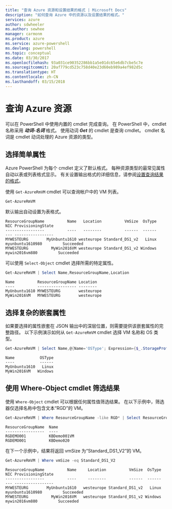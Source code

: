 ```yaml
---
title: "查询 Azure 资源和设置结果的格式 | Microsoft Docs"
description: "如何查询 Azure 中的资源以及设置结果的格式。"
services: azure
author: sdwheeler
ms.author: sewhee
manager: carmonm
ms.product: azure
ms.service: azure-powershell
ms.devlang: powershell
ms.topic: conceptual
ms.date: 03/30/2017
ms.openlocfilehash: 93a031ce90352286bb1a5e01dc65e6db7cbe5c7e
ms.sourcegitcommit: 20af779cd523c758d40e23d60eb989a4ef982d5c
ms.translationtype: HT
ms.contentlocale: zh-CN
ms.lasthandoff: 03/15/2018
---
```

# <a name="querying-for-azure-resources"></a>查询 Azure 资源

可以在 PowerShell 中使用内置的 cmdlet 完成查询。 在 PowerShell 中，cmdlet 名称采用 **_动词-名词_** 格式。 使用动词 **_Get_** 的 cmdlet 是查询 cmdlet。 cmdlet 名词是 cmdlet 动词处理的 Azure 资源的类型。


## <a name="selecting-simple-properties"></a>选择简单属性

Azure PowerShell 为每个 cmdlet 定义了默认格式。 每种资源类型的最常见属性自动以表或列表格式显示。 有关设置输出格式的详细信息，请参阅[设置查询结果的格式](formatting-output.md)。

使用 `Get-AzureRmVM` cmdlet 可以查询帐户中的 VM 列表。

```powershell
Get-AzureRmVM
```

默认输出自动设置为表格式。

```
ResourceGroupName          Name   Location          VmSize  OsType              NIC ProvisioningState
-----------------          ----   --------          ------  ------              --- -----------------
MYWESTEURG        MyUnbuntu1610 westeurope Standard_DS1_v2   Linux myunbuntu1610980         Succeeded
MYWESTEURG          MyWin2016VM westeurope Standard_DS1_v2 Windows   mywin2016vm880         Succeeded
```

可以使用 `Select-Object` cmdlet 选择所需的特定属性。

```powershell
Get-AzureRmVM | Select Name,ResourceGroupName,Location
```

```
Name          ResourceGroupName Location
----          ----------------- --------
MyUnbuntu1610 MYWESTEURG        westeurope
MyWin2016VM   MYWESTEURG        westeurope
```

## <a name="selecting-complex-nested-properties"></a>选择复杂的嵌套属性

如果要选择的属性嵌套在 JSON 输出中的深层位置，则需要提供该嵌套属性的完整路径。 以下示例演示如何从 `Get-AzureRmVM` cmdlet 选择 VM 名称和 OS 类型。

```powershell
Get-AzureRmVM | Select Name,@{Name='OSType'; Expression={$_.StorageProfile.OSDisk.OSType}}
```

```
Name           OSType
----           ------
MyUnbuntu1610   Linux
MyWin2016VM   Windows
```

## <a name="filter-result-using-the-where-object-cmdlet"></a>使用 Where-Object cmdlet 筛选结果

使用 `Where-Object` cmdlet 可以根据任何属性值筛选结果。 在以下示例中，筛选器仅选择名称中包含文本“RGD”的 VM。

```powershell
Get-AzureRmVM | Where ResourceGroupName -like RGD* | Select ResourceGroupName,Name
```

```
ResourceGroupName  Name
-----------------  ----
RGDEMO001          KBDemo001VM
RGDEMO001          KBDemo020
```

在下一个示例中，结果将返回 vmSize 为“Standard_DS1_V2”的 VM。

```powershell
Get-AzureRmVM | Where vmSize -eq Standard_DS1_V2
```

```
ResourceGroupName          Name     Location          VmSize  OsType              NIC ProvisioningState
-----------------          ----     --------          ------  ------              --- -----------------
MYWESTEURG        MyUnbuntu1610   westeurope Standard_DS1_v2   Linux myunbuntu1610980         Succeeded
MYWESTEURG          MyWin2016VM   westeurope Standard_DS1_v2 Windows   mywin2016vm880         Succeeded
```
